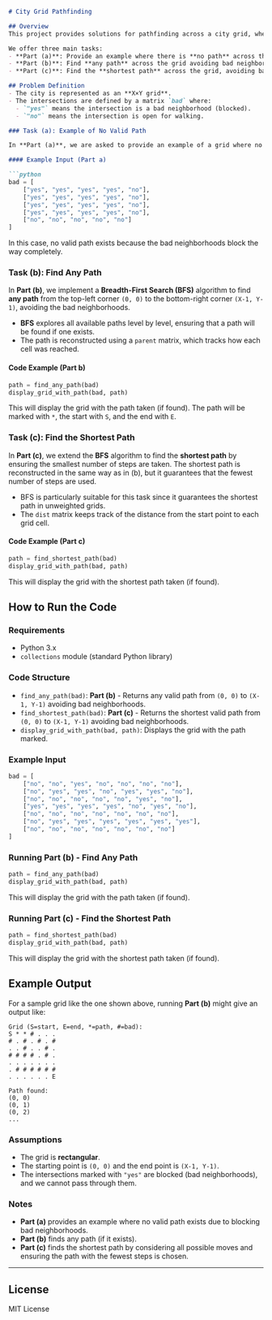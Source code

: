 
````markdown
# City Grid Pathfinding

## Overview
This project provides solutions for pathfinding across a city grid, where some intersections are "bad" neighborhoods that we wish to avoid. The goal is to walk from the upper left-hand corner of the grid to the lower right-hand corner, while avoiding bad neighborhoods.

We offer three main tasks:
- **Part (a)**: Provide an example where there is **no path** across the grid avoiding bad neighborhoods.
- **Part (b)**: Find **any path** across the grid avoiding bad neighborhoods.
- **Part (c)**: Find the **shortest path** across the grid, avoiding bad neighborhoods.

## Problem Definition
- The city is represented as an **X×Y grid**.
- The intersections are defined by a matrix `bad` where:
  - `"yes"` means the intersection is a bad neighborhood (blocked).
  - `"no"` means the intersection is open for walking.

### Task (a): Example of No Valid Path

In **Part (a)**, we are asked to provide an example of a grid where no valid path exists. This can happen when the bad neighborhoods form a complete block between the start `(0, 0)` and end `(X-1, Y-1)`.

#### Example Input (Part a)

```python
bad = [
    ["yes", "yes", "yes", "yes", "no"],
    ["yes", "yes", "yes", "yes", "no"],
    ["yes", "yes", "yes", "yes", "no"],
    ["yes", "yes", "yes", "yes", "no"],
    ["no", "no", "no", "no", "no"]
]
````

In this case, no valid path exists because the bad neighborhoods block the way completely.

### Task (b): Find Any Path

In **Part (b)**, we implement a **Breadth-First Search (BFS)** algorithm to find **any path** from the top-left corner `(0, 0)` to the bottom-right corner `(X-1, Y-1)`, avoiding the bad neighborhoods.

* **BFS** explores all available paths level by level, ensuring that a path will be found if one exists.
* The path is reconstructed using a `parent` matrix, which tracks how each cell was reached.

#### Code Example (Part b)

```python
path = find_any_path(bad)
display_grid_with_path(bad, path)
```

This will display the grid with the path taken (if found). The path will be marked with `*`, the start with `S`, and the end with `E`.

### Task (c): Find the Shortest Path

In **Part (c)**, we extend the **BFS** algorithm to find the **shortest path** by ensuring the smallest number of steps are taken. The shortest path is reconstructed in the same way as in (b), but it guarantees that the fewest number of steps are used.

* BFS is particularly suitable for this task since it guarantees the shortest path in unweighted grids.
* The `dist` matrix keeps track of the distance from the start point to each grid cell.

#### Code Example (Part c)

```python
path = find_shortest_path(bad)
display_grid_with_path(bad, path)
```

This will display the grid with the shortest path taken (if found).

## How to Run the Code

### Requirements

* Python 3.x
* `collections` module (standard Python library)

### Code Structure

* `find_any_path(bad)`: **Part (b)** - Returns any valid path from `(0, 0)` to `(X-1, Y-1)` avoiding bad neighborhoods.
* `find_shortest_path(bad)`: **Part (c)** - Returns the shortest valid path from `(0, 0)` to `(X-1, Y-1)` avoiding bad neighborhoods.
* `display_grid_with_path(bad, path)`: Displays the grid with the path marked.

### Example Input

```python
bad = [
    ["no", "no", "yes", "no", "no", "no", "no"],
    ["no", "yes", "yes", "no", "yes", "yes", "no"],
    ["no", "no", "no", "no", "no", "yes", "no"],
    ["yes", "yes", "yes", "yes", "no", "yes", "no"],
    ["no", "no", "no", "no", "no", "no", "no"],
    ["no", "yes", "yes", "yes", "yes", "yes", "yes"],
    ["no", "no", "no", "no", "no", "no", "no"]
]
```

### Running Part (b) - Find Any Path

```python
path = find_any_path(bad)
display_grid_with_path(bad, path)
```

This will display the grid with the path taken (if found).

### Running Part (c) - Find the Shortest Path

```python
path = find_shortest_path(bad)
display_grid_with_path(bad, path)
```

This will display the grid with the shortest path taken (if found).

## Example Output

For a sample grid like the one shown above, running **Part (b)** might give an output like:

```
Grid (S=start, E=end, *=path, #=bad):
S * * # . . . 
# . # . # . # 
. . # . . # . 
# # # # . # . 
. . . . . . . 
. # # # # # # 
. . . . . . E

Path found:
(0, 0)
(0, 1)
(0, 2)
...
```

### Assumptions

* The grid is **rectangular**.
* The starting point is `(0, 0)` and the end point is `(X-1, Y-1)`.
* The intersections marked with `"yes"` are blocked (bad neighborhoods), and we cannot pass through them.

### Notes

* **Part (a)** provides an example where no valid path exists due to blocking bad neighborhoods.
* **Part (b)** finds any path (if it exists).
* **Part (c)** finds the shortest path by considering all possible moves and ensuring the path with the fewest steps is chosen.

---

## License

MIT License


